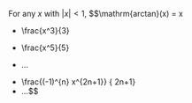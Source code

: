 For any $x$ with $|x|<1$, $$\mathrm{arctan}(x)
= x
- \frac{x^3}{3}
+ \frac{x^5}{5}
- ...
+ \frac{(-1)^{n} x^{2n+1}}
{ 2n+1} 
+ ...$$
